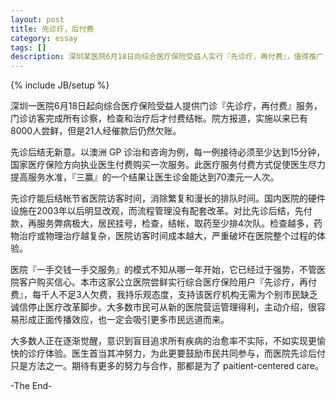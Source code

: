 ```yaml
---
layout: post
title: 先诊疗，后付费
category: essay
tags: []
description: 深圳某医院6月18日向综合医疗保险受益人实行『先诊疗，再付费』，值得推广
---
```

{% include JB/setup %}

深圳一医院6月18日起向综合医疗保险受益人提供门诊『先诊疗，再付费』服务，门诊访客完成所有诊察，检查和治疗后才付费结帐。院方报道，实施以来已有8000人尝鲜，但是21人经催款后仍然欠账。

先诊后结无新意。以澳洲 GP 诊治和咨询为例，每一例接待必须至少达到15分钟，国家医疗保险方向执业医生付费购买一次服务。此医疗服务付费方式促使医生尽力提高服务水准，『三赢』的一个结果让医生诊金能达到70澳元一人次。

先诊疗能后结帐节省医院访客时间，消除繁复和漫长的排队时间。国内医院的硬件设施在2003年以后明显改观，而流程管理没有配套改革。对比先诊后结，先付款，再服务弊病极大，居民挂号，检查，结帐，取药至少排4次队。检查越多，药物治疗或物理治疗越复杂，医院访客时间成本越大，严重破坏在医院整个过程的体验。

医院『一手交钱一手交服务』的模式不知从哪一年开始，它已经过于强势，不管医院客户购买信心。本市这家公立医院尝鲜实行综合医疗保险用户『先诊疗，再付费』，每千人不足3人欠费，我持乐观态度，支持该医疗机构无需为个别市民缺乏诚信停止医疗改革脚步。大多数市民可从新的医院营运管理得利，主动介绍，很容易形成正面传播效应，也一定会吸引更多市民远道而来。

大多数人正在逐渐觉醒，意识到盲目追求所有疾病的治愈率不实际，不如实现更愉快的诊疗体验。医生首当其冲努力，为此更要鼓励市民共同参与，而医院先诊后付只是方法之一。期待有更多的努力与合作，那都是为了 paitient-centered care。

-The End-
